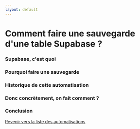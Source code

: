 ```yaml
---
layout: default
---
```


# Comment faire une sauvegarde d'une table Supabase ?

### Supabase, c'est quoi

### Pourquoi faire une sauvegarde

### Historique de cette automatisation

### Donc concrètement, on fait comment ?

### Conclusion

[Revenir vers la liste des automatisations](/projets-automatisations)